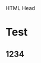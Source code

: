 <!DOCTYPE html>
<html>
    <head>
        <meta charset="uft-8">
        <titel>HTML Head</titel>
        <meta name="description" content="Unseree einzigartige Beschreibung der Seite">
    </head>
    <body>
        <h1>Test</h1>
        <h2>1234</h2>
    </body>
</html>